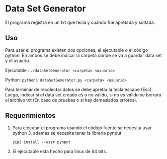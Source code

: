 # Data Set Generator

El programa registra en un txt qué tecla y cuándo fue apretada y soltada.

## Uso
Para usar el programa existen dos opciones, el ejecutable o el código python. En ambos se debe indicar la carpeta donde se va a guardar data set y el usuario. 

Ejecutable : `./dataSetGenerator <carpeta> <usuario>`

Python: `python3 dataSetGenerator.py <carpeta> <usuario>`

Para terminar de recolectar datos se debe apretar la tecla escape (Esc). Luego, indicar si el data set creado es o no válido, si no es válido se borrará el archivo txt (En caso de pruebas o si hay demasiados errores). 

## Requerimientos

1) Para ejecutar el programa usando el código fuente se necesita usar python 3, además se necesita tener la libreria pynput

    `pip3 install --user pynput`

2) El ejecutable esta hecho para linux de 64 bits. 
